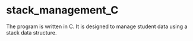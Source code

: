 # stack_management_C
The program is written in C. It is designed to manage student data using a stack data structure.
